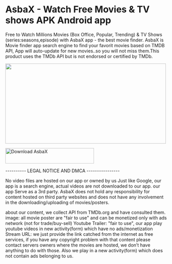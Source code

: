 # AsbaX - Watch Free Movies & TV shows APK Android app
Free to Watch Millions Movies (Box Office, Popular, Trending) & TV Shows (series:seasons,episode) with AsbaX app - the best movie finder.
AsbaX is Movie finder app search engine to find your favorit movies based on TMDB API, App will auto-update for new movies..so you will not miss them.This product uses the TMDb API but is not endorsed or certified by TMDb.

<img src="https://i.ibb.co/8sXf6pC/1024x500.png" width="500" height="250" />

<a href="https://sourceforge.net/projects/asbax-movie-finder/files/latest/download"><img alt="Download AsbaX" src="https://a.fsdn.com/con/app/sf-download-button" width=276 height=48 srcset="https://a.fsdn.com/con/app/sf-download-button?button_size=2x 2x"></a>

---------- LEGAL NOTICE AND DMCA ----------------

No video files are hosted on our app or owned by us
Just like Google, our app is a search engine, actual videos are not downloaded to our app.
our app Serve as a 3rd party. AsbaX does not hold any responsibility for content hosted on third party websites and does not have any involvement in the downloading/uploading of movies/posters.

about our content, we collect API from TMDb.org and have consulted them.
image: all movie poster are "fair to use" and can be monetized only with ads network (not for trade/buy-sell)
Youtube Trailer: "fair to use", our app play youtube videos in new activity(form) which have no ads/monetization
Stream URL: we just provide the link catched from the internet as free services, if you have any copyright problem with that content please contact servers owners where the movies are hosted, we don’t have anything to do with those. Also we play in a new activity(form) which does not contain ads belonging to us. 

